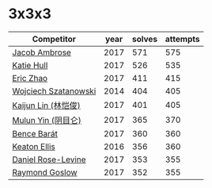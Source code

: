 # 3x3x3

| Competitor | year | solves | attempts 
| -- | -- | -- | -- |
|[Jacob Ambrose](https://www.worldcubeassociation.org/persons/2010AMBR01)|2017|571|575
|[Katie Hull](https://www.worldcubeassociation.org/persons/2010HULL01)|2017|526|535
|[Eric Zhao](https://www.worldcubeassociation.org/persons/2010ZHAO19)|2017|411|415
|[Wojciech Szatanowski](https://www.worldcubeassociation.org/persons/2011SZAT01)|2014|404|405
|[Kaijun Lin (林恺俊)](https://www.worldcubeassociation.org/persons/2013LINK01)|2017|401|405
|[Mulun Yin (阴目仑)](https://www.worldcubeassociation.org/persons/2009YINM01)|2017|365|370
|[Bence Barát](https://www.worldcubeassociation.org/persons/2008BARA01)|2017|360|360
|[Keaton Ellis](https://www.worldcubeassociation.org/persons/2012ELLI01)|2016|356|360
|[Daniel Rose-Levine](https://www.worldcubeassociation.org/persons/2015ROSE01)|2017|353|355
|[Raymond Goslow](https://www.worldcubeassociation.org/persons/2014GOSL01)|2017|352|355
